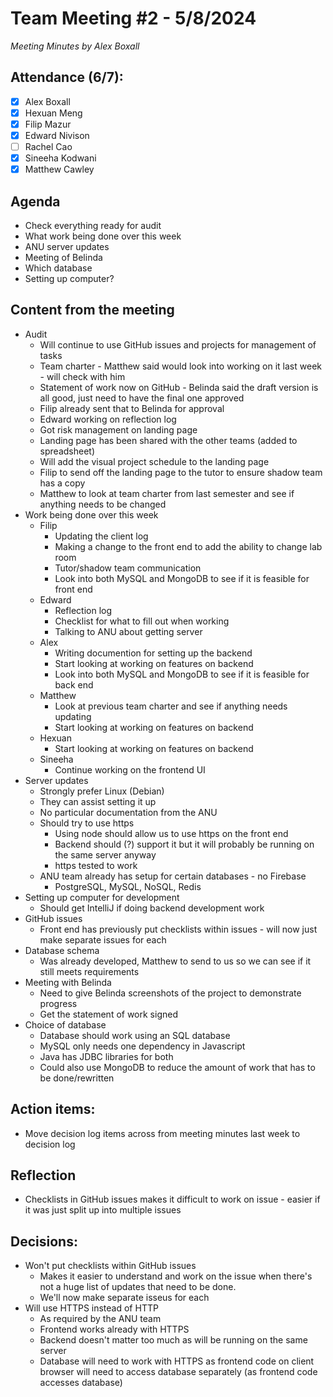 # Team Meeting #2 - 5/8/2024

*Meeting Minutes by Alex Boxall*

## Attendance (6/7):

- [X] Alex Boxall
- [X] Hexuan Meng
- [X] Filip Mazur
- [X] Edward Nivison
- [ ] Rachel Cao
- [X] Sineeha Kodwani
- [X] Matthew Cawley

## Agenda
- Check everything ready for audit
- What work being done over this week
- ANU server updates
- Meeting of Belinda
- Which database
- Setting up computer?

## Content from the meeting
- Audit
  - Will continue to use GitHub issues and projects for management of tasks
  - Team charter - Matthew said would look into working on it last week - will check with him
  - Statement of work now on GitHub - Belinda said the draft version is all good, just need to have the final one approved
  - Filip already sent that to Belinda for approval
  - Edward working on reflection log
  - Got risk management on landing page
  - Landing page has been shared with the other teams (added to spreadsheet)
  - Will add the visual project schedule to the landing page
  - Filip to send off the landing page to the tutor to ensure shadow team has a copy
  - Matthew to look at team charter from last semester and see if anything needs to be changed
- Work being done over this week
  - Filip
    - Updating the client log
    - Making a change to the front end to add the ability to change lab room
    - Tutor/shadow team communication
    - Look into both MySQL and MongoDB to see if it is feasible for front end
  - Edward
    - Reflection log
    - Checklist for what to fill out when working
    - Talking to ANU about getting server
  - Alex
    - Writing documention for setting up the backend
    - Start looking at working on features on backend
    - Look into both MySQL and MongoDB to see if it is feasible for back end
  - Matthew
    - Look at previous team charter and see if anything needs updating
    - Start looking at working on features on backend
  - Hexuan
    - Start looking at working on features on backend
  - Sineeha
    - Continue working on the frontend UI
- Server updates
  - Strongly prefer Linux (Debian)
  - They can assist setting it up
  - No particular documentation from the ANU
  - Should try to use https
    - Using node should allow us to use https on the front end
    - Backend should (?) support it but it will probably be running on the same server anyway
    - https tested to work
  - ANU team already has setup for certain databases - no Firebase
    - PostgreSQL, MySQL, NoSQL, Redis
- Setting up computer for development
  - Should get IntelliJ if doing backend development work
- GitHub issues
  - Front end has previously put checklists within issues - will now just make separate issues for each 
- Database schema
  - Was already developed, Matthew to send to us so we can see if it still meets requirements
- Meeting with Belinda
  - Need to give Belinda screenshots of the project to demonstrate progress
  - Get the statement of work signed
- Choice of database
  - Database should work using an SQL database
  - MySQL only needs one dependency in Javascript
  - Java has JDBC libraries for both
  - Could also use MongoDB to reduce the amount of work that has to be done/rewritten
  
## Action items:
- Move decision log items across from meeting minutes last week to decision log

## Reflection
- Checklists in GitHub issues makes it difficult to work on issue - easier if it was just split up into multiple issues

## Decisions:
- Won't put checklists within GitHub issues
  - Makes it easier to understand and work on the issue when there's not a huge list of updates that need to be done.
  - We'll now make separate isseus for each
- Will use HTTPS instead of HTTP
  - As required by the ANU team
  - Frontend works already with HTTPS
  - Backend doesn't matter too much as will be running on the same server
  - Database will need to work with HTTPS as frontend code on client browser will need to access database separately (as frontend code accesses database)

